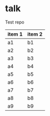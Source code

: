 # talk

Test repo

item 1      | item 2
----------- | -----------
a1          | b1
a2          | b2
a3          | b3
a4          | b4
a5          | b5
a6          | b6
a7          | b7
a8          | b8
a9          | b9
